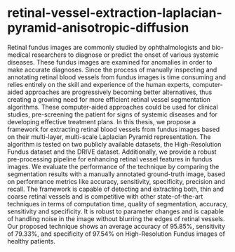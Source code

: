 # retinal-vessel-extraction-laplacian-pyramid-anisotropic-diffusion

Retinal fundus images are commonly studied by ophthalmologists and bio-medical researchers to diagnose or predict the onset of various systemic diseases. These fundus images are examined for anomalies in order to make accurate diagnoses. Since the process of manually inspecting and annotating retinal blood vessels from fundus images is time consuming and relies entirely on the skill and experience of the human experts, computer-aided approaches are progressively becoming better alternatives, thus creating a growing need for more efficient retinal vessel segmentation algorithms. These computer-aided approaches could be used for clinical studies, pre-screening the patient for signs of systemic diseases and for developing effective treatment plans. In this thesis, we propose a framework for extracting retinal blood vessels from fundus images based on their multi-layer, multi-scale Laplacian Pyramid representation. The algorithm is tested on two publicly available datasets, the High-Resolution Fundus dataset and the DRIVE dataset. Additionally, we provide a robust pre-processing pipeline for enhancing retinal vessel features in fundus images. We evaluate the performance of the technique by comparing the segmentation results with a manually annotated ground-truth image, based on performance metrics like accuracy, sensitivity, specificity, precision and recall. The framework is capable of detecting and extracting both, thin and coarse retinal vessels and is competitive with other state-of-the-art techniques in terms of computation time, quality of segmentation, accuracy, sensitivity and specificity. It is robust to parameter changes and is capable of handling noise in the image without blurring the edges of retinal vessels. Our proposed technique shows an average accuracy of 95.85%, sensitivity of 79.33%, and specificity of 97.54% on High-Resolution Fundus images of healthy patients.



